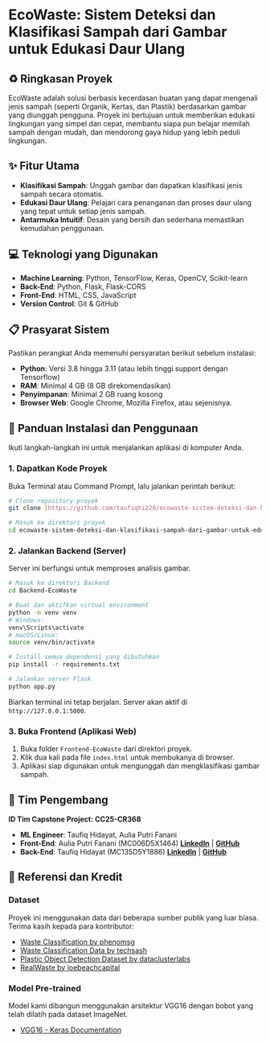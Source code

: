 # EcoWaste: Sistem Deteksi dan Klasifikasi Sampah dari Gambar untuk Edukasi Daur Ulang

## ♻️ Ringkasan Proyek

EcoWaste adalah solusi berbasis kecerdasan buatan yang dapat mengenali jenis sampah (seperti Organik, Kertas, dan Plastik) berdasarkan gambar yang diunggah pengguna. Proyek ini bertujuan untuk memberikan edukasi lingkungan yang simpel dan cepat, membantu siapa pun belajar memilah sampah dengan mudah, dan mendorong gaya hidup yang lebih peduli lingkungan.

## ✨ Fitur Utama

* **Klasifikasi Sampah**: Unggah gambar dan dapatkan klasifikasi jenis sampah secara otomatis.
* **Edukasi Daur Ulang**: Pelajari cara penanganan dan proses daur ulang yang tepat untuk setiap jenis sampah.
* **Antarmuka Intuitif**: Desain yang bersih dan sederhana memastikan kemudahan penggunaan.

## 💻 Teknologi yang Digunakan

* **Machine Learning**: Python, TensorFlow, Keras, OpenCV, Scikit-learn
* **Back-End**: Python, Flask, Flask-CORS
* **Front-End**: HTML, CSS, JavaScript
* **Version Control**: Git & GitHub

## 📋 Prasyarat Sistem

Pastikan perangkat Anda memenuhi persyaratan berikut sebelum instalasi:

* **Python**: Versi 3.8 hingga 3.11 (atau lebih tinggi support dengan Tensorflow)
* **RAM**: Minimal 4 GB (8 GB direkomendasikan)
* **Penyimpanan**: Minimal 2 GB ruang kosong
* **Browser Web**: Google Chrome, Mozilla Firefox, atau sejenisnya.

## 🚀 Panduan Instalasi dan Penggunaan

Ikuti langkah-langkah ini untuk menjalankan aplikasi di komputer Anda.

### 1. Dapatkan Kode Proyek

Buka Terminal atau Command Prompt, lalu jalankan perintah berikut:

```bash
# Clone repository proyek
git clone [https://github.com/taufiqhi220/ecowaste-sistem-deteksi-dan-klasifikasi-sampah-dari-gambar-untuk-edukasi-daur-ulang.git](https://github.com/taufiqhi220/ecowaste-sistem-deteksi-dan-klasifikasi-sampah-dari-gambar-untuk-edukasi-daur-ulang.git)

# Masuk ke direktori proyek
cd ecowaste-sistem-deteksi-dan-klasifikasi-sampah-dari-gambar-untuk-edukasi-daur-ulang
```

### 2. Jalankan Backend (Server)

Server ini berfungsi untuk memproses analisis gambar.

```bash
# Masuk ke direktori Backend
cd Backend-EcoWaste

# Buat dan aktifkan virtual environment
python -m venv venv
# Windows:
venv\Scripts\activate
# macOS/Linux:
source venv/bin/activate

# Install semua dependensi yang dibutuhkan
pip install -r requirements.txt

# Jalankan server Flask
python app.py
```

Biarkan terminal ini tetap berjalan. Server akan aktif di `http://127.0.0.1:5000`.

### 3. Buka Frontend (Aplikasi Web)

1.  Buka folder `Frontend-EcoWaste` dari direktori proyek.
2.  Klik dua kali pada file `index.html` untuk membukanya di browser.
3.  Aplikasi siap digunakan untuk mengunggah dan mengklasifikasi gambar sampah.

## 👥 Tim Pengembang
**ID Tim Capstone Project: CC25-CR368**
* **ML Engineer**: Taufiq Hidayat, Aulia Putri Fanani
* **Front-End**: Aulia Putri Fanani (MC006D5X1464) [**LinkedIn**](https://www.linkedin.com/in/auliaputrifanai) | [**GitHub**](https://github.com/Aulialiap)
* **Back-End**: Taufiq Hidayat (MC135D5Y1886) [**LinkedIn**](https://www.linkedin.com/in/taufiqhi220/) | [**GitHub**](https://github.com/taufiqhi220)

## 🙏 Referensi dan Kredit

### Dataset
Proyek ini menggunakan data dari beberapa sumber publik yang luar biasa. Terima kasih kepada para kontributor:
* [Waste Classification by phenomsg](https://www.kaggle.com/datasets/phenomsg/waste-classification?select=Organic)
* [Waste Classification Data by techsash](https://www.kaggle.com/datasets/techsash/waste-classification-data/)
* [Plastic Object Detection Dataset by dataclusterlabs](https://www.kaggle.com/datasets/dataclusterlabs/plastic-object-detection-dataset)
* [RealWaste by joebeachcapital](https://www.kaggle.com/datasets/joebeachcapital/realwaste)

### Model Pre-trained
Model kami dibangun menggunakan arsitektur VGG16 dengan bobot yang telah dilatih pada dataset ImageNet.
* [VGG16 - Keras Documentation](https://keras.io/api/applications/vgg/#vgg16-function)
